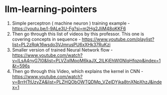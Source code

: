 # llm-learning-pointers

1. Simple perceptron ( machine neuron ) training example - https://youtu.be/l-9ALe3U-Fg?si=m2Hg2JliM48oKKF6
2. ⁠Then go through this list of videos by this professor. This one is covering concepts in sequence - https://www.youtube.com/playlist?list=PL2zRqk16wsdo3VJmrusPU6xXHk37RuKzi
3. Smaller version of trained Neural Network flow - https://www.youtube.com/watch?v=ILsA4nyG7I0&list=PLVZqlMpoM6kaJX_2lLKjEhWI0NlqHfqzp&index=1&t=596s
4. Then go through this Video, which explains the kernel in CNN - https://www.youtube.com/watch?v=8rrHTtUzyZA&list=PLZHQObOWTQDMp_VZelDYjka8tnXNpXhzJ&index=1
